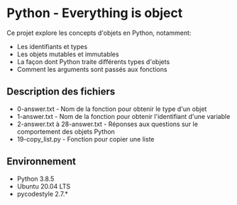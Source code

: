 # Python - Everything is object

Ce projet explore les concepts d'objets en Python, notamment:
- Les identifiants et types
- Les objets mutables et immutables
- La façon dont Python traite différents types d'objets
- Comment les arguments sont passés aux fonctions

## Description des fichiers

* 0-answer.txt - Nom de la fonction pour obtenir le type d'un objet
* 1-answer.txt - Nom de la fonction pour obtenir l'identifiant d'une variable
* 2-answer.txt à 28-answer.txt - Réponses aux questions sur le comportement des objets Python
* 19-copy_list.py - Fonction pour copier une liste

## Environnement
* Python 3.8.5
* Ubuntu 20.04 LTS
* pycodestyle 2.7.*
